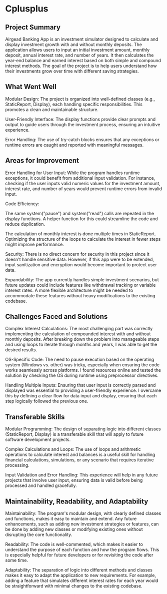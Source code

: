 # Cplusplus
## Project Summary
Airgead Banking App is an investment simulator designed to calculate and display investment growth with and without monthly deposits. The application allows users to input an initial investment amount, monthly deposit, annual interest rate, and number of years. It then calculates the year-end balance and earned interest based on both simple and compound interest methods. The goal of the project is to help users understand how their investments grow over time with different saving strategies.

## What Went Well
Modular Design: The project is organized into well-defined classes (e.g., StaticReport, Display), each handling specific responsibilities. This promotes a clean and maintainable structure.

User-Friendly Interface: The display functions provide clear prompts and output to guide users through the investment process, ensuring an intuitive experience.

Error Handling: The use of try-catch blocks ensures that any exceptions or runtime errors are caught and reported with meaningful messages.

## Areas for Improvement
Error Handling for User Input: While the program handles runtime exceptions, it could benefit from additional input validation. For instance, checking if the user inputs valid numeric values for the investment amount, interest rate, and number of years would prevent runtime errors from invalid input.

Code Efficiency:

The same system("pause") and system("read") calls are repeated in the display functions. A helper function for this could streamline the code and reduce duplication.

The calculation of monthly interest is done multiple times in StaticReport. Optimizing the structure of the loops to calculate the interest in fewer steps might improve performance.

Security: There is no direct concern for security in this project since it doesn't handle sensitive data. However, if this app were to be extended, input sanitization and encryption would become important to protect user data.

Expandability: The app currently handles simple investment scenarios, but future updates could include features like withdrawal tracking or variable interest rates. A more flexible architecture might be needed to accommodate these features without heavy modifications to the existing codebase.

## Challenges Faced and Solutions
Complex Interest Calculations: The most challenging part was correctly implementing the calculation of compounded interest with and without monthly deposits. After breaking down the problem into manageable steps and using loops to iterate through months and years, I was able to get the desired results.

OS-Specific Code: The need to pause execution based on the operating system (Windows vs. other) was tricky, especially when ensuring the code works seamlessly across platforms. I found resources online and tested the solution by checking the OS during runtime using preprocessor directives.

Handling Multiple Inputs: Ensuring that user input is correctly parsed and displayed was essential to providing a user-friendly experience. I overcame this by defining a clear flow for data input and display, ensuring that each step logically followed the previous one.

## Transferable Skills
Modular Programming: The design of separating logic into different classes (StaticReport, Display) is a transferable skill that will apply to future software development projects.

Complex Calculations and Loops: The use of loops and arithmetic operations to calculate interest and balances is a useful skill for handling financial calculations, simulations, or any scenario that requires iterative processing.

Input Validation and Error Handling: This experience will help in any future projects that involve user input, ensuring data is valid before being processed and handled gracefully.

## Maintainability, Readability, and Adaptability
Maintainability: The program's modular design, with clearly defined classes and functions, makes it easy to maintain and extend. Any future enhancements, such as adding new investment strategies or features, can be done by adding new classes or modifying existing ones without disrupting the core functionality.

Readability: The code is well-commented, which makes it easier to understand the purpose of each function and how the program flows. This is especially helpful for future developers or for revisiting the code after some time.

Adaptability: The separation of logic into different methods and classes makes it easy to adapt the application to new requirements. For example, adding a feature that simulates different interest rates for each year would be straightforward with minimal changes to the existing codebase.

